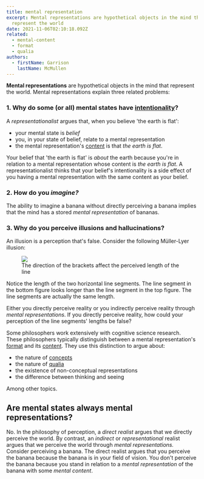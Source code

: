 ```yaml
---
title: mental representation
excerpt: Mental representations are hypothetical objects in the mind that
  represent the world
date: 2021-11-06T02:10:18.092Z
related:
  - mental-content
  - format
  - qualia
authors:
  - firstName: Garrison
    lastName: McMullen
---
```

**Mental representations** are hypothetical objects in the mind that represent the world. Mental representations explain three related problems:

### 1. Why do some (or all) mental states have [intentionality](/posts/intentionality/)?

A *representationalist* argues that, when you believe 'the earth is flat':

* your mental state is *belief*
* you, in your state of belief, relate to a mental representation
* the mental representation's [content](/posts/mental-content/) is that *the earth is flat*.

Your belief that 'the earth is flat' is *about* the earth because you're in relation to a mental representation whose content is *the earth is flat*. A representationalist thinks that your belief's intentionality is a side effect of you having a mental representation with the same content as your belief.

### 2. How do you *imagine?*

The ability to imagine a banana without directly perceiving a banana implies that the mind has a stored *mental representation* of bananas.

### 3. Why do you perceive illusions and hallucinations?

An illusion is a perception that's false. Consider the following Müller-Lyer illusion:

<figure> 

<img src="/uploads/muller-lyer.png">

<figcaption>The direction of the brackets affect the perceived length of the line</figcaption>

</figure>

Notice the length of the two horizontal line segments. The line segment in the bottom figure looks longer than the line segment in the top figure. The line segments are actually the same length. 

Either you directly perceive reality or you indirectly perceive reality through *mental representations*. If you directly perceive reality, how could your perception of the line segments' lengths be false?

Some philosophers work extensively with cognitive science research. These philosophers typically distinguish between a mental representation's [format](/posts/format/) and its [content](/posts/mental-content/). They use this distinction to argue about:

* the nature of [concepts](/posts/concept/)
* the nature of [qualia](/posts/qualia/)
* the existence of non-conceptual representations
* the difference between thinking and seeing

Among other topics.

## Are mental states always mental representations?

No. In the philosophy of perception, a *direct realist* argues that we directly perceive the world. By contrast, an *indirect* or *representational* realist argues that we perceive the world through *mental representations.* Consider perceiving a banana. The direct realist argues that you perceive the banana because the banana is in your field of vision. You don't perceive the banana because you stand in relation to a *mental representation* of the banana with some *mental content*.